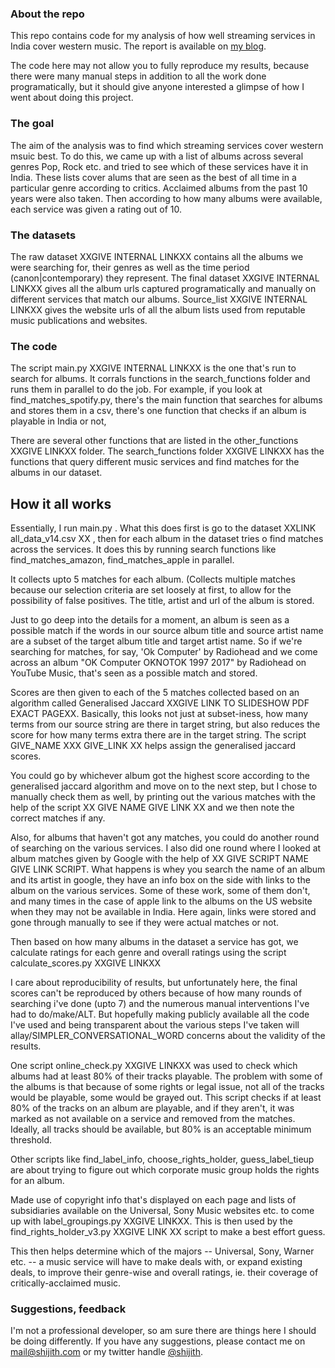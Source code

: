 ### About the repo

This repo contains code for my analysis of how well streaming services in India cover western music. The report is available on [my blog](http://shijith.com/blog/2022-07-26-music-streaming-india/). 

The code here may not allow you to fully reproduce my results, because there were many manual steps in addition to all the work done programatically, but it should give anyone interested a glimpse of how I went about doing this project.

### The goal

The aim of the analysis was to find which streaming services cover western msuic best. To do this, we came up with a list of albums across several genres Pop, Rock etc. and tried to see which of these services have it in India. These lists cover alums that are seen as the best of all time in a particular genre according to critics. Acclaimed albums from the past 10 years were also taken. Then according to how many albums were available, each service was given a rating out of 10.

### The datasets 

The raw dataset XXGIVE INTERNAL LINKXX contains all the albums we were searching for, their genres as well as the time period (canon|contemporary) they represent.
The final dataset XXGIVE INTERNAL LINKXX gives all the album urls captured programatically and manually on different services that match our albums. 
Source_list XXGIVE INTERNAL LINKXX gives the website urls of all the album lists used from reputable music publications and websites.

### The code 

The script main.py XXGIVE INTERNAL LINKXX is the one that's run to search for albums. It corrals functions in the search_functions folder and runs them in parallel to do the job. For example, if you look at find_matches_spotify.py, there's the main function that searches for albums and stores them in a csv, there's one function that checks if an album is playable in India or not, 

 There are several other functions that are listed in the other_functions XXGIVE LINKXX folder. The search_functions folder XXGIVE LINKXX has the functions that query different music services and find matches for the albums in our dataset.

## How it all works 

Essentially, I run main.py . What this does first is go to the dataset XXLINK all_data_v14.csv XX , then for each album in the dataset tries o find matches across the services. It does this by running search functions like find_matches_amazon, find_matches_apple in parallel. 

It collects upto 5 matches for each album. (Collects multiple matches because our selection criteria are set loosely at first, to allow for the possibility of false positives. The title, artist and url of the album is stored.

Just to go deep into the details for a moment, an album is seen as a possible match if the words in our source album title and source artist name are a subset of the target album title and target artist name. So if we're searching for matches, for say, 'Ok Computer' by Radiohead and we come across an album "OK Computer OKNOTOK 1997 2017" by Radiohead on YouTube Music, that's seen as a possible match and stored.

Scores are then given to each of the 5 matches collected based on an algorithm called Generalised Jaccard XXGIVE LINK TO SLIDESHOW PDF EXACT PAGEXX. Basically, this looks not just at subset-iness, how many terms from our source string are there in target string, but also reduces the score for how many terms extra there are in the target string. The script GIVE_NAME XXX GIVE_LINK XX helps assign the generalised jaccard scores.

You could go by whichever album got the highest score according to the generalised jaccard algorithm and move on to the next step, but I chose to manually check them as well, by printing out the various matches with the help of the script XX GIVE NAME GIVE LINK XX and we then note the correct matches if any.

Also, for albums that haven't got any matches, you could do another round of searching on the various services. I also did one round where I looked at album matches given by Google with the help of XX GIVE SCRIPT NAME GIVE LINK SCRIPT. What happens is whey you search the name of an album and its artist in google, they have an info box on the side with links to the album on the various services. Some of these work, some of them don't, and many times in the case of apple link to the albums on the US website when they may not be available in India. Here again, links were stored and gone through manually to see if they were actual matches or not. 

Then based on how many albums in the dataset a service has got, we calculate ratings for each genre and overall ratings using the script calculate_scores.py XXGIVE LINKXX

I care about reproducibility of results, but unfortunately here, the final scores can't be reproduced by others because of how many rounds of searching i've done (upto 7) and the numerous manual interventions I've had to do/make/ALT. But hopefully making publicly available all the code I've used and being transparent about the various steps I've taken will allay/SIMPLER_CONVERSATIONAL_WORD concerns about the validity of the results.

One script online_check.py XXGIVE LINKXX was used to check which albums had at least 80% of their tracks playable. The problem with some of the albums is that because of some rights or legal issue, not all of the tracks would be playable, some would be grayed out. This script checks if at least 80% of the tracks on an album are playable, and if they aren't, it was marked as not available on a service and removed from the matches. Ideally, all tracks should be available, but 80% is an acceptable minimum threshold.

Other scripts like find_label_info, choose_rights_holder, guess_label_tieup are about trying to figure out which corporate music group holds the rights for an album.

Made use of copyright info that's displayed on each page and lists of subsidiaries available on the Universal, Sony Music websites etc. to come up with label_groupings.py XXGIVE LINKXX. This is then used by the find_rights_holder_v3.py XXGIVE LINK XX script to make a best effort guess. 

This then helps determine which of the majors -- Universal, Sony, Warner etc. -- a music service will have to make deals with, or expand existing deals, to improve their genre-wise and overall ratings, ie. their coverage of critically-acclaimed music.

### Suggestions, feedback
I'm not a professional developer, so am sure there are things here I should be doing differently. If you have any suggestions, please contact me on mail@shijith.com or my twitter handle [@shijith](https://twitter.com/shijith).  
